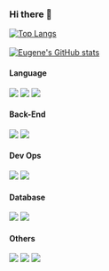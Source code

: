 ### Hi there 👋

[![Top Langs](https://github-readme-stats.vercel.app/api/top-langs/?username=dev-whoan&layout=compact&theme=tokyonight)](https://github.com/anuraghazra/github-readme-stats)
<br/><br/>
[![Eugene's GitHub stats](https://github-readme-stats.vercel.app/api?username=dev-whoan&theme=tokyonight)](https://github.com/dev-whoan/github-readme-stats)

<h4>Language</h4>
<div>
  <img src="https://img.shields.io/badge/Java-D7873C?style=for-the-badge&logo=Java&logoColor=white">
  <img src="https://img.shields.io/badge/Javascript-339933?style=for-the-badge&logo=Node.js&logoColor=white">
  <img src="https://img.shields.io/badge/C++-orange?style=for-the-badge&logo=C++&logoColor=white">
</div>

<h4>Back-End</h4>
<div>
  <img src="https://img.shields.io/badge/Servlet-D7873C?style=for-the-badge&logo=JSP&logoColor=white">
  <img src="https://img.shields.io/badge/Node.js-339933?style=for-the-badge&logo=Node.js&logoColor=white">
</div>

<h4>Dev Ops</h4>
<div>
  <img src="https://img.shields.io/badge/-Docker-007396?style=for-the-badge&logo=Docker">
  <img src="https://img.shields.io/badge/kubernetes-%23326ce5.svg?style=for-the-badge&logo=kubernetes&logoColor=white">
</div>

<h4>Database</h4>
<div>
  <img src="https://img.shields.io/badge/MariaDB-003545?style=for-the-badge&logo=mariadb&logoColor=white">
  <img src="https://img.shields.io/badge/MongoDB-%234ea94b.svg?style=for-the-badge&logo=mongodb&logoColor=white">
</div>

<h4>Others</h4>
<div>
  <img src="https://img.shields.io/badge/Ubuntu-E95420?style=for-the-badge&logo=ubuntu&logoColor=white">
  <img src="https://img.shields.io/badge/cent%20os-002260?style=for-the-badge&logo=centos&logoColor=F0F0F0">
  <img src="https://img.shields.io/badge/Blockchain-2F3134?style=for-the-badge">
</div>

<!--
**dev-whoan/dev-whoan** is a ✨ _special_ ✨ repository because its `README.md` (this file) appears on your GitHub profile.

Here are some ideas to get you started:

- 🔭 I’m currently working on ...
- 🌱 I’m currently learning ...
- 👯 I’m looking to collaborate on ...
- 🤔 I’m looking for help with ...
- 💬 Ask me about ...
- 📫 How to reach me: ...
- 😄 Pronouns: ...
- ⚡ Fun fact: ...
badge list: https://github.com/Ileriayo/markdown-badges
-->
